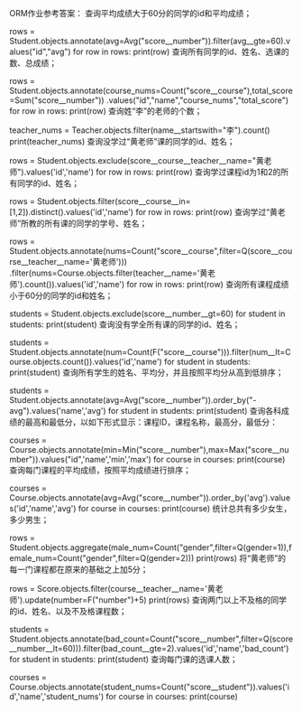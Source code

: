 ORM作业参考答案：
查询平均成绩大于60分的同学的id和平均成绩；

 rows = Student.objects.annotate(avg=Avg("score__number")).filter(avg__gte=60).values("id","avg")
 for row in rows:
     print(row)
查询所有同学的id、姓名、选课的数、总成绩；

 rows = Student.objects.annotate(course_nums=Count("score__course"),total_score=Sum("score__number"))
 .values("id","name","course_nums","total_score")
 for row in rows:
     print(row)
查询姓“李”的老师的个数；

 teacher_nums = Teacher.objects.filter(name__startswith="李").count()
 print(teacher_nums)
查询没学过“黄老师”课的同学的id、姓名；

 rows = Student.objects.exclude(score__course__teacher__name="黄老师").values('id','name')
 for row in rows:
     print(row)
查询学过课程id为1和2的所有同学的id、姓名；

 rows = Student.objects.filter(score__course__in=[1,2]).distinct().values('id','name')
 for row in rows:
     print(row)
查询学过“黄老师”所教的所有课的同学的学号、姓名；

 rows = Student.objects.annotate(nums=Count("score__course",filter=Q(score__course__teacher__name='黄老师')))
 .filter(nums=Course.objects.filter(teacher__name='黄老师').count()).values('id','name')
 for row in rows:
     print(row)
查询所有课程成绩小于60分的同学的id和姓名；

 students = Student.objects.exclude(score__number__gt=60)
 for student in students:
     print(student)
查询没有学全所有课的同学的id、姓名；

 students = Student.objects.annotate(num=Count(F("score__course"))).filter(num__lt=Course.objects.count()).values('id','name')
 for student in students:
     print(student)
查询所有学生的姓名、平均分，并且按照平均分从高到低排序；

 students = Student.objects.annotate(avg=Avg("score__number")).order_by("-avg").values('name','avg')
 for student in students:
     print(student)
查询各科成绩的最高和最低分，以如下形式显示：课程ID，课程名称，最高分，最低分：

courses = Course.objects.annotate(min=Min("score__number"),max=Max("score__number")).values("id",'name','min','max')
for course in courses:
    print(course)
查询每门课程的平均成绩，按照平均成绩进行排序；

courses = Course.objects.annotate(avg=Avg("score__number")).order_by('avg').values('id','name','avg')
for course in courses:
    print(course)
统计总共有多少女生，多少男生；

rows = Student.objects.aggregate(male_num=Count("gender",filter=Q(gender=1)),female_num=Count("gender",filter=Q(gender=2)))
print(rows)
将“黄老师”的每一门课程都在原来的基础之上加5分；

rows = Score.objects.filter(course__teacher__name='黄老师').update(number=F("number")+5)
print(rows)
查询两门以上不及格的同学的id、姓名、以及不及格课程数；

students = Student.objects.annotate(bad_count=Count("score__number",filter=Q(score__number__lt=60))).filter(bad_count__gte=2).values('id','name','bad_count')
for student in students:
    print(student)
查询每门课的选课人数；

courses = Course.objects.annotate(student_nums=Count("score__student")).values('id','name','student_nums')
for course in courses:
    print(course)